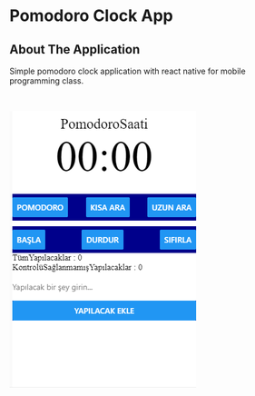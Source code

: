 # Pomodoro Clock App
## About The Application <br/>
Simple pomodoro clock application with react native for mobile programming class.

<br/>

![banner image](images/readme-banner.PNG)
